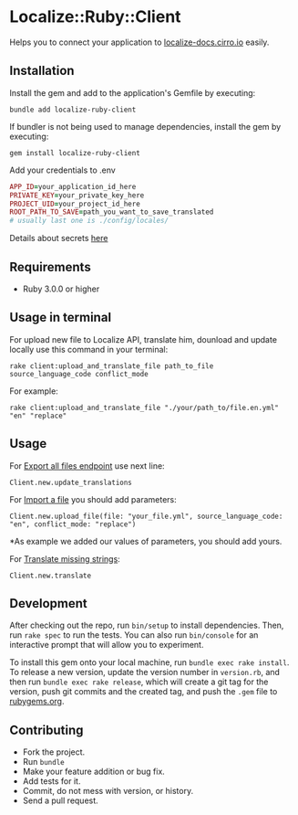 # Localize::Ruby::Client

Helps you to connect your application to [localize-docs.cirro.io](https://localize-docs.cirro.io/) easily.

## Installation

Install the gem and add to the application's Gemfile by executing:

```
bundle add localize-ruby-client
```
If bundler is not being used to manage dependencies, install the gem by executing:
```
gem install localize-ruby-client
```
Add your credentials to .env
```ruby
APP_ID=your_application_id_here
PRIVATE_KEY=your_private_key_here
PROJECT_UID=your_project_id_here
ROOT_PATH_TO_SAVE=path_you_want_to_save_translated
# usually last one is ./config/locales/
```

Details about secrets [here](https://localize-docs.cirro.io/docs/authentication)


## Requirements
* Ruby 3.0.0 or higher

## Usage in terminal
For upload new file to Localize API, translate him, dounload and update locally use this command in your terminal:

```
rake client:upload_and_translate_file path_to_file source_language_code conflict_mode
```

For example:
```
rake client:upload_and_translate_file "./your/path_to/file.en.yml" "en" "replace"
```

## Usage

For [Export all files endpoint](https://localize-docs.cirro.io/docs/continuous_projects/export_all) use next line:

```
Client.new.update_translations
```

For [Import a file](https://localize-docs.cirro.io/docs/continuous_projects/import) you should add parameters:

```
Client.new.upload_file(file: "your_file.yml", source_language_code: "en", conflict_mode: "replace")
```
*As example we added our values of parameters, you should add yours.

For [Translate missing strings](https://localize-docs.cirro.io/docs/continuous_projects/translate_missing_strings):

```
Client.new.translate
```

## Development

After checking out the repo, run `bin/setup` to install dependencies. Then, run `rake spec` to run the tests. You can also run `bin/console` for an interactive prompt that will allow you to experiment.

To install this gem onto your local machine, run `bundle exec rake install`. To release a new version, update the version number in `version.rb`, and then run `bundle exec rake release`, which will create a git tag for the version, push git commits and the created tag, and push the `.gem` file to [rubygems.org](https://rubygems.org).

## Contributing

* Fork the project.
* Run `bundle`
* Make your feature addition or bug fix.
* Add tests for it.
* Commit, do not mess with version, or history.
* Send a pull request.

